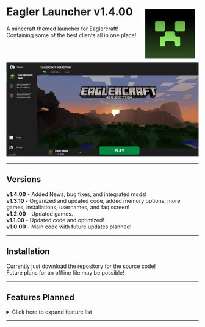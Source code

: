 # <img src=".github/assets/logo.png" align="right" width="150px"> Eagler Launcher v1.4.00
 A minecraft themed launcher for Eaglercraft!<br>
 Containing some of the best clients all in one place!


<img src=".github/assets/launcher.png"><br>

<hr>

 ## Versions
 __v1.4.00__ - Added News, bug fixes, and integrated mods!<br>
 __v1.3.10__ - Organized and updated code, added memory options, more games, installations, usernames, and faq screen!<br>
 __v1.2.00__ - Updated games.<br>
 __v1.1.00__ - Updated code and optimized!<br>
 __v1.0.00__ - Main code with future updates planned!

 <hr>

## Installation
 Currently just download the repository for the source code!<br>
 Future plans for an offline file may be possible!

<hr>

## Features Planned

<details>
<summary>Click here to expand feature list</summary>

- [ ] Add the servers screen
- [ ] Add Credits screen
- [ ] Add Settings screen
- [x] Rewrite some of the css and js
- [x] Organize code, and add comments
- [ ] Add a customizable launcher selector
- [x] Save last played game
- [x] Add FAQ screen
- [x] Add Installations screen
- [x] Add Mods screen
- [ ] Add Skins screen
- [x] Add News screen
- [ ] Fix display errors
- [ ] Offline launcher download?
</details>

<hr>
